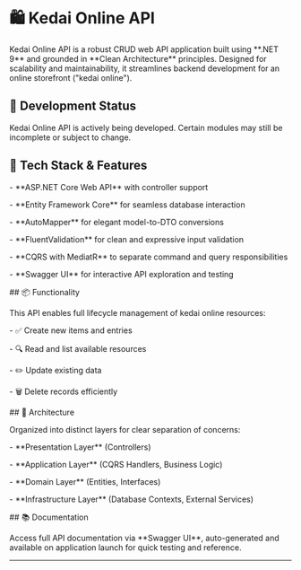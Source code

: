 # 🛍️ Kedai Online API



Kedai Online API is a robust CRUD web API application built using \*\*.NET 9\*\* and grounded in \*\*Clean Architecture\*\* principles. Designed for scalability and maintainability, it streamlines backend development for an online storefront ("kedai online").



## 🚧 Development Status



Kedai Online API is actively being developed. Certain modules may still be incomplete or subject to change.



## 🚀 Tech Stack \& Features



\- \*\*ASP.NET Core Web API\*\* with controller support  

\- \*\*Entity Framework Core\*\* for seamless database interaction  

\- \*\*AutoMapper\*\* for elegant model-to-DTO conversions  

\- \*\*FluentValidation\*\* for clean and expressive input validation  

\- \*\*CQRS with MediatR\*\* to separate command and query responsibilities  

\- \*\*Swagger UI\*\* for interactive API exploration and testing  



\## 📦 Functionality



This API enables full lifecycle management of kedai online resources:

\- ✅ Create new items and entries  

\- 🔍 Read and list available resources  

\- ✏️ Update existing data  

\- 🗑️ Delete records efficiently  



\## 🧠 Architecture



Organized into distinct layers for clear separation of concerns:

\- \*\*Presentation Layer\*\* (Controllers)  

\- \*\*Application Layer\*\* (CQRS Handlers, Business Logic)  

\- \*\*Domain Layer\*\* (Entities, Interfaces)  

\- \*\*Infrastructure Layer\*\* (Database Contexts, External Services)  



\## 📚 Documentation



Access full API documentation via \*\*Swagger UI\*\*, auto-generated and available on application launch for quick testing and reference.





----

